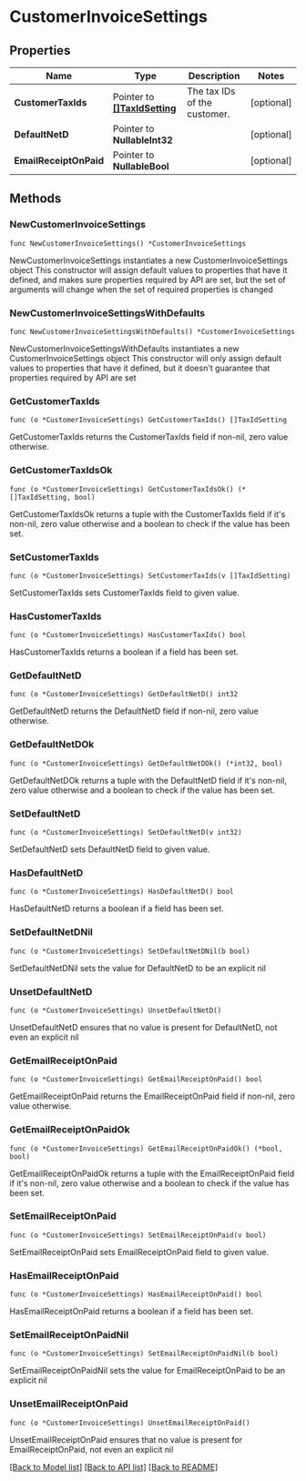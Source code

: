 # CustomerInvoiceSettings

## Properties

Name | Type | Description | Notes
------------ | ------------- | ------------- | -------------
**CustomerTaxIds** | Pointer to [**[]TaxIdSetting**](TaxIdSetting.md) | The tax IDs of the customer. | [optional] 
**DefaultNetD** | Pointer to **NullableInt32** |  | [optional] 
**EmailReceiptOnPaid** | Pointer to **NullableBool** |  | [optional] 

## Methods

### NewCustomerInvoiceSettings

`func NewCustomerInvoiceSettings() *CustomerInvoiceSettings`

NewCustomerInvoiceSettings instantiates a new CustomerInvoiceSettings object
This constructor will assign default values to properties that have it defined,
and makes sure properties required by API are set, but the set of arguments
will change when the set of required properties is changed

### NewCustomerInvoiceSettingsWithDefaults

`func NewCustomerInvoiceSettingsWithDefaults() *CustomerInvoiceSettings`

NewCustomerInvoiceSettingsWithDefaults instantiates a new CustomerInvoiceSettings object
This constructor will only assign default values to properties that have it defined,
but it doesn't guarantee that properties required by API are set

### GetCustomerTaxIds

`func (o *CustomerInvoiceSettings) GetCustomerTaxIds() []TaxIdSetting`

GetCustomerTaxIds returns the CustomerTaxIds field if non-nil, zero value otherwise.

### GetCustomerTaxIdsOk

`func (o *CustomerInvoiceSettings) GetCustomerTaxIdsOk() (*[]TaxIdSetting, bool)`

GetCustomerTaxIdsOk returns a tuple with the CustomerTaxIds field if it's non-nil, zero value otherwise
and a boolean to check if the value has been set.

### SetCustomerTaxIds

`func (o *CustomerInvoiceSettings) SetCustomerTaxIds(v []TaxIdSetting)`

SetCustomerTaxIds sets CustomerTaxIds field to given value.

### HasCustomerTaxIds

`func (o *CustomerInvoiceSettings) HasCustomerTaxIds() bool`

HasCustomerTaxIds returns a boolean if a field has been set.

### GetDefaultNetD

`func (o *CustomerInvoiceSettings) GetDefaultNetD() int32`

GetDefaultNetD returns the DefaultNetD field if non-nil, zero value otherwise.

### GetDefaultNetDOk

`func (o *CustomerInvoiceSettings) GetDefaultNetDOk() (*int32, bool)`

GetDefaultNetDOk returns a tuple with the DefaultNetD field if it's non-nil, zero value otherwise
and a boolean to check if the value has been set.

### SetDefaultNetD

`func (o *CustomerInvoiceSettings) SetDefaultNetD(v int32)`

SetDefaultNetD sets DefaultNetD field to given value.

### HasDefaultNetD

`func (o *CustomerInvoiceSettings) HasDefaultNetD() bool`

HasDefaultNetD returns a boolean if a field has been set.

### SetDefaultNetDNil

`func (o *CustomerInvoiceSettings) SetDefaultNetDNil(b bool)`

 SetDefaultNetDNil sets the value for DefaultNetD to be an explicit nil

### UnsetDefaultNetD
`func (o *CustomerInvoiceSettings) UnsetDefaultNetD()`

UnsetDefaultNetD ensures that no value is present for DefaultNetD, not even an explicit nil
### GetEmailReceiptOnPaid

`func (o *CustomerInvoiceSettings) GetEmailReceiptOnPaid() bool`

GetEmailReceiptOnPaid returns the EmailReceiptOnPaid field if non-nil, zero value otherwise.

### GetEmailReceiptOnPaidOk

`func (o *CustomerInvoiceSettings) GetEmailReceiptOnPaidOk() (*bool, bool)`

GetEmailReceiptOnPaidOk returns a tuple with the EmailReceiptOnPaid field if it's non-nil, zero value otherwise
and a boolean to check if the value has been set.

### SetEmailReceiptOnPaid

`func (o *CustomerInvoiceSettings) SetEmailReceiptOnPaid(v bool)`

SetEmailReceiptOnPaid sets EmailReceiptOnPaid field to given value.

### HasEmailReceiptOnPaid

`func (o *CustomerInvoiceSettings) HasEmailReceiptOnPaid() bool`

HasEmailReceiptOnPaid returns a boolean if a field has been set.

### SetEmailReceiptOnPaidNil

`func (o *CustomerInvoiceSettings) SetEmailReceiptOnPaidNil(b bool)`

 SetEmailReceiptOnPaidNil sets the value for EmailReceiptOnPaid to be an explicit nil

### UnsetEmailReceiptOnPaid
`func (o *CustomerInvoiceSettings) UnsetEmailReceiptOnPaid()`

UnsetEmailReceiptOnPaid ensures that no value is present for EmailReceiptOnPaid, not even an explicit nil

[[Back to Model list]](../README.md#documentation-for-models) [[Back to API list]](../README.md#documentation-for-api-endpoints) [[Back to README]](../README.md)


